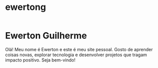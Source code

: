 # ewertong
<!DOCTYPE html>
<html lang="pt-br">
<head>
  <meta charset="UTF-8">
  <meta name="viewport" content="width=device-width, initial-scale=1.0">
</head>
<body>
  <div class="card">
    <img src="./1000011295.jpg" alt="">
    <h1>Ewerton Guilherme</h1>
    <p>
      Olá! Meu nome é Ewerton e este é meu site pessoal.  
      Gosto de aprender coisas novas, explorar tecnologia e desenvolver projetos que tragam impacto positivo.  
      Seja bem-vindo!
    </p>
  </div>
</body>
</html>
